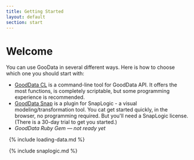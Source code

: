 ```yaml
---
title: Getting Started
layout: default
section: start
---
```


# Welcome
You can use GooData in several different ways. Here is how to choose which one you should start with:

* [GoodData CL](/gooddata-cl) is a command-line tool for GoodData API. It offers the most functions, is completely scriptable, but some programming experience is recommended.
* [GoodData Snap]() is a plugin for SnapLogic - a visual modeling/transformation tool. You cat get started quickly, in the browser, no programming required. But you'll need a SnapLogic license. (There is a 30-day trial to get you started.)
* _GoodData Ruby Gem &mdash; not ready yet_

<a name="gdcl">&nbsp;</a>
{% include loading-data.md %}

<a name="snaplogic">&nbsp;</a>
{% include snaplogic.md %}
